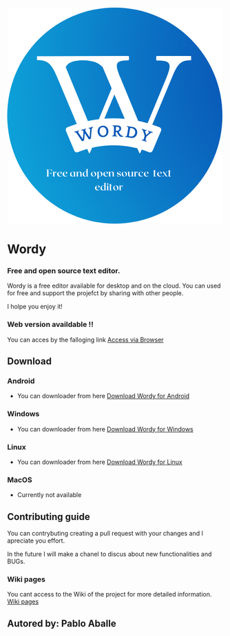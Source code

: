 ![Wordy](https://github.com/PabloAballe/Wordy/blob/main/public/favicon.png?raw=true)

# Wordy

### Free and open source text editor.

Wordy is a free editor available for desktop and on the cloud. You can used for free and support the projefct by sharing with other people.

I holpe you enjoy it!

### Web version availdable !!

You can acces by the falloging link [Access via Browser]()

## Download

### Android

- You can downloader from here [Download Wordy for Android]("")

### Windows

- You can downloader from here [Download Wordy for Windows]("")

### Linux

- You can downloader from here [Download Wordy for Linux]("")

### MacOS

- Currently not available

## Contributing guide

You can contrybuting creating a pull request with your changes and I apreciate you effort.

In the future I will make a chanel to discus about new functionalities and BUGs.

### Wiki pages

You cant access to the Wiki of the project for more detailed information. [Wiki pages]("https://github.com/PabloAballe/Wordy/wiki")

## Autored by: **Pablo Aballe**
